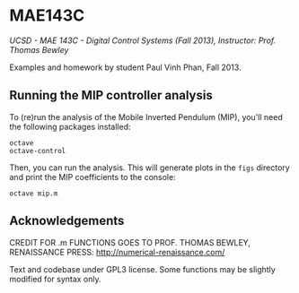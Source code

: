 # MAE143C

_UCSD - MAE 143C - Digital Control Systems (Fall 2013), Instructor: Prof. Thomas Bewley_

Examples and homework by student Paul Vinh Phan, Fall 2013.

## Running the MIP controller analysis

To (re)run the analysis of the Mobile Inverted Pendulum (MIP), you'll need the following packages installed:

    octave
    octave-control

Then, you can run the analysis. This will generate plots in the `figs` directory and print the MIP coefficients to the console:
    
    octave mip.m

## Acknowledgements

CREDIT FOR .m FUNCTIONS GOES TO PROF. THOMAS BEWLEY, RENAISSANCE PRESS: http://numerical-renaissance.com/ 

Text and codebase under GPL3 license.
Some functions may be slightly modified for syntax only.
